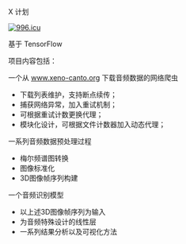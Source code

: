 X 计划 

[![996.icu](https://img.shields.io/badge/link-996.icu-red.svg)](https://996.icu)

基于 TensorFlow 

项目内容包括：

一个从 www.xeno-canto.org 下载音频数据的网络爬虫
- 下载列表维护，支持断点续传；
- 捕获网络异常，加入重试机制；
- 可根据重试计数更换代理；
- 模块化设计，可根据文件计数器加入动态代理；

一系列音频数据预处理过程
- 梅尔频谱图转换
- 图像标准化
- 3D图像帧序列构建

一个音频识别模型
- 以上述3D图像帧序列为输入
- 为音频特殊设计的线性层
- 一系列结果分析以及可视化方法



